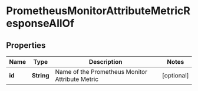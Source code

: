 

# PrometheusMonitorAttributeMetricResponseAllOf


## Properties

| Name | Type | Description | Notes |
|------------ | ------------- | ------------- | -------------|
|**id** | **String** | Name of the Prometheus Monitor Attribute Metric |  [optional] |



